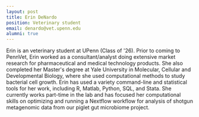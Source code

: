 ```yaml
---
layout: post
title: Erin DeNardo
position: Veterinary student
email: denardo@vet.upenn.edu
alumni: true
---
```


Erin is an veterinary student at UPenn (Class of '26).  Prior to coming to PennVet, Erin worked as a consultant/analyst doing extensive market research for pharmaceutical and medical technology products.  She also completed her Master's degree at Yale University in Molecular, Cellular and Developmental Biology, where she used computational methods to study bacterial cell growth.  Erin has used a variety command-line and statistical tools for her work, including R, Matlab, Python, SQL, and Stata.  She currently works part-time in the lab and has focused her computational skills on optimizing and running a Nextflow workflow for analysis of shotgun metagenomic data from our piglet gut microbiome project.